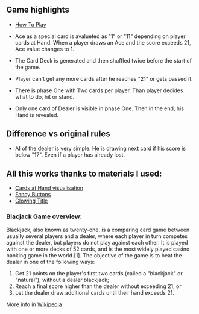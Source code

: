 ## Game highlights

* [How To Play](https://www.youtube.com/watch?v=9oEn7gyLSCE)

* Ace as a special card is avalueted as "1" or "11" depending on player cards at Hand. When a player draws an Ace and the score exceeds 21, Ace value changes to 1.
* The Card Deck is generated and then shuffled twice before the start of the game.
* Player can't get any more cards after he reaches "21" or gets passed it.
* There is phase One with Two cards per player. Than player decides what to do, hit or stand.
* Only one card of Dealer is visible in phase One. Then in the end, his Hand is revealed.

## Difference vs original rules

* AI of the dealer is very simple. He is drawing next card if his score is below "17". Even if a player has already lost.

## All this works thanks to materials I used:

* [Cards at Hand visualisation](http://thecodeplayer.com/walkthrough/make-an-accordian-style-slider-in-css3)
* [Fancy Buttons](http://cssdeck.com/labs/fancy-3d-button?utm_source=bypeople)
* [Glowing Title](http://enjoycss.com/gallery/text_effects/39#)

### Blacjack Game overview:

Blackjack, also known as twenty-one, is a comparing card game between usually several players and a dealer, where each player in turn competes against the dealer, but players do not play against each other. It is played with one or more decks of 52 cards, and is the most widely played casino banking game in the world.[1]. The objective of the game is to beat the dealer in one of the following ways:

   1. Get 21 points on the player's first two cards (called a "blackjack" or "natural"), without a dealer blackjack;
   2. Reach a final score higher than the dealer without exceeding 21; or
   3. Let the dealer draw additional cards until their hand exceeds 21.

More info in [Wikipedia](https://en.wikipedia.org/wiki/Blackjack)